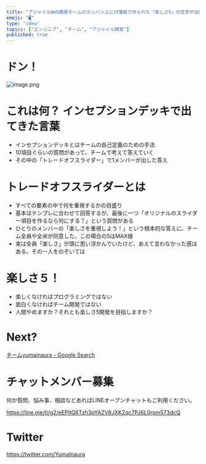```yaml
---
title: "アジャイルWeb開発チームのカンバン上に付箋紙で作られた「楽しさ5」の文字が出現‥その秘密とは？ "
emoji: "🖥"
type: "idea"
topics: ["エンジニア", "チーム", "アジャイル開発"]
published: true
---
```


# ドン！

![image.png](https://qiita-image-store.s3.amazonaws.com/0/89618/65b496dc-8342-c3f0-547d-a668e9082c34.png)

# これは何？ インセプションデッキで出てきた言葉

- インセプションデッキとはチームの自己定義のための手法
- 10項目ぐらいの質問があって、チームで考えて答えていく
- その中の「トレードオフスライダー」で1メンバーが出した答え

# トレードオフスライダーとは

- すべての要素の中で何を重視するかの目盛り
- 基本はテンプレに合わせて回答するが、最後に一つ「オリジナルのスライダー項目を作るなら何にする？」という質問がある
- ひとりのメンバーの「楽しさを重視しよう！」という根本的な答えに、チーム全員や全米が同意した、この場合の5はMAX値
- 実は全員「楽しさ」が頭に思い浮かんでいたけど、あえて言わなかった感はある、その一人をのぞいては

# 楽しさ５！

- 楽しくなければプログラミングではない
- 面白くなければチーム開発ではない
- 人間やめますか？それとも楽しさ5開発を目指しますか？

# Next?
[チームyumainaura - Google Search](https://www.google.co.jp/search?q=%E3%83%81%E3%83%BC%E3%83%A0yumainaura&oq=%E3%83%81%E3%83%BC%E3%83%A0yumainaura&aqs=chrome..69i57j69i61j69i60j69i61j69i65j0.1937j1j7&sourceid=chrome&ie=UTF-8)








<!-- Update From Qiita API -->

# チャットメンバー募集


何か質問、悩み事、相談などあればLINEオープンチャットもご利用ください。

https://line.me/ti/g2/eEPltQ6Tzh3pYAZV8JXKZqc7PJ6L0rpm573dcQ





# Twitter


https://twitter.com/YumaInaura


<!-- Update From Qiita API -->


